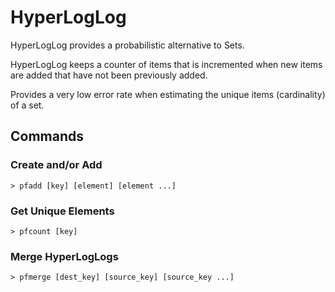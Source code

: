 # HyperLogLog

HyperLogLog provides a probabilistic alternative to Sets.

HyperLogLog keeps a counter of items that is incremented when new items are added that have not been previously added.

Provides a very low error rate when estimating the unique items (cardinality) of a set.

## Commands

### Create and/or Add

    > pfadd [key] [element] [element ...]

### Get Unique Elements

    > pfcount [key]

### Merge HyperLogLogs

    > pfmerge [dest_key] [source_key] [source_key ...]
